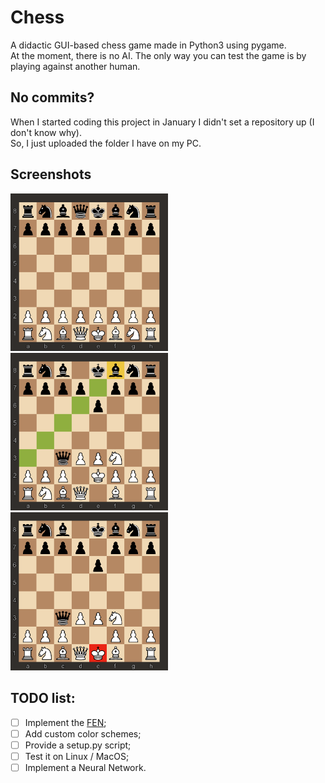 # Chess
A didactic GUI-based chess game made in Python3 using pygame.  
At the moment, there is no AI. The only way you can test the game is by playing against another human.

## No commits?
When I started coding this project in January I didn't set a repository up (I don't know why).  
So, I just uploaded the folder I have on my PC.

## Screenshots
<img src="images/chessboard.png" width="50%" height="50%">
<img src="images/move.png" width="50%" height="50%">
<img src="images/checkmate.png" width="50%" height="50%">

## TODO list:
- [ ] Implement the [FEN](https://www.wikiwand.com/en/Forsyth%E2%80%93Edwards_Notation);
- [ ] Add custom color schemes;
- [ ] Provide a setup.py script;
- [ ] Test it on Linux / MacOS;
- [ ] Implement a Neural Network.
